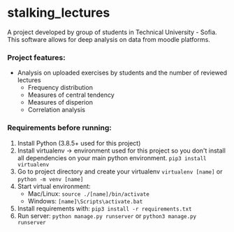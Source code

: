 # stalking_lectures

A project developed by group of students in Technical University - Sofia. This software allows for deep analysis on data from moodle platforms.

### Project features:
- Analysis on uploaded exercises by students and the number of reviewed lectures
	- Frequency distribution
	- Measures of central tendency
	- Measures of disperion
	- Correlation analysis

### Requirements before running:
1. Install Python (3.8.5+ used for this project)
2. Install virtualenv -> environment used for this project so you don't install all dependencies on your main python environment. 
```pip3 install virtualenv```
3. Go to project directory and create your virtualenv
```virtualenv [name]``` or ```python -m venv [name] ```
4. Start virtual environment:
	- Mac/Linux:
```source ./[name]/bin/activate```
	- Windows:
```[name]\Scripts\activate.bat```
5. Install requirements with:
```pip3 install -r requirements.txt```
6. Run server:
```python manage.py runserver``` or ```python3 manage.py runserver```
